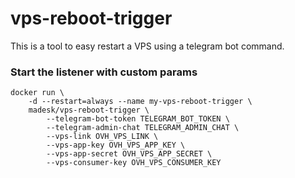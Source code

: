 # vps-reboot-trigger
This is a tool to easy restart a VPS using a telegram bot command.

### Start the listener with custom params
```
docker run \
    -d --restart=always --name my-vps-reboot-trigger \
    madesk/vps-reboot-trigger \
        --telegram-bot-token TELEGRAM_BOT_TOKEN \
        --telegram-admin-chat TELEGRAM_ADMIN_CHAT \
        --vps-link OVH_VPS_LINK \
        --vps-app-key OVH_VPS_APP_KEY \
        --vps-app-secret OVH_VPS_APP_SECRET \
        --vps-consumer-key OVH_VPS_CONSUMER_KEY
```
